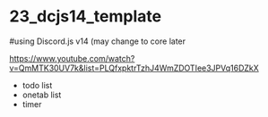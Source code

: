 # 23_dcjs14_template
#using Discord.js v14 (may change to core later

https://www.youtube.com/watch?v=QmMTK30UV7k&list=PLQfxpktrTzhJ4WmZDOTIee3JPVq16DZkX

- todo list
- onetab list
- timer
